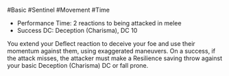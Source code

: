 #Basic #Sentinel #Movement #Time 

- Performance Time: 2 reactions to being attacked in melee
- Success DC: Deception (Charisma), DC 10
 
You extend your Deflect reaction to deceive your foe and use their momentum against them, using exaggerated maneuvers. On a success, if the attack misses, the attacker must make a Resilience saving throw against your basic Deception (Charisma) DC or fall prone.